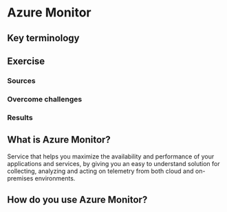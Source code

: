 # Azure Monitor

## Key terminology

## Exercise

### Sources


### Overcome challenges


### Results

## **What is Azure Monitor?**
Service that helps you maximize the availability and performance of your applications and services, by giving you an easy to understand solution for collecting, analyzing and acting on telemetry from both cloud and on-premises environments.

## **How do you use Azure Monitor?**

